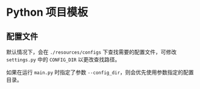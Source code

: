 # Python 项目模板

## 配置文件

默认情况下，会在 `./resources/configs` 下查找需要的配置文件，可修改 `settings.py` 中的 `CONFIG_DIR` 以更改查找路径。

如果在运行 `main.py` 时指定了参数 `--config_dir`，则会优先使用参数指定的配置目录。